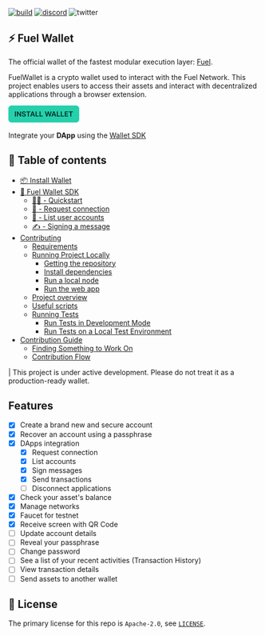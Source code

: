 [![build](https://github.com/FuelLabs/fuels-wallet/actions/workflows/gh-pages.yml/badge.svg)](https://github.com/FuelLabs/fuels-wallet/actions/workflows/gh-pages.yml)
[![discord](https://img.shields.io/badge/chat%20on-discord-orange?&logo=discord&logoColor=ffffff&color=7389D8&labelColor=6A7EC2)](https://discord.gg/xfpK4Pe)
![twitter](https://img.shields.io/twitter/follow/SwayLang?style=social)

## ⚡️ Fuel Wallet

The official wallet of the fastest modular execution layer: [Fuel](https://fuel.network).

FuelWallet is a crypto wallet used to interact with the Fuel Network. This project enables users to access their assets and interact with decentralized applications through a browser extension.

[![Install Wallet](docs/assets/install-button.png)](./docs/INSTALL.md)

Integrate your **DApp** using the [Wallet SDK](./docs/WALLET_SDK.md)

## 📗 Table of contents

- [📦 Install Wallet](./docs/INSTALL.md)
- [🧰 Fuel Wallet SDK](./docs/WALLET_SDK.md)
  - [👨‍💻 - Quickstart](./docs/WALLET_SDK.md#quickstart)
  - [🔗 - Request connection](./docs/WALLET_SDK.md#request-connection)
  - [📗 - List user accounts](./docs/WALLET_SDK.md#list-user-accounts)
  - [✍️ - Signing a message](./docs/WALLET_SDK.md#signing-a-message)
- [Contributing](./docs/GETTING_STARTED.md)
  - [Requirements](./docs/GETTING_STARTED.md#requirements)
  - [Running Project Locally](./docs/GETTING_STARTED.md#running-project-locally)
    - [Getting the repository](./docs/GETTING_STARTED.md#---getting-the-repository)
    - [Install dependencies](./docs/GETTING_STARTED.md#---install-dependencies)
    - [Run a local node](./docs/GETTING_STARTED.md#---run-local-node)
    - [Run the web app](./docs/GETTING_STARTED.md#---run-web-app)
  - [Project overview](./docs/GETTING_STARTED.md#-project-overview)
  - [Useful scripts](./docs/GETTING_STARTED.md#-useful-scripts)
  - [Running Tests](./docs/GETTING_STARTED.md#running-tests)
    - [Run Tests in Development Mode](./docs/GETTING_STARTED.md#run-tests-in-development-mode)
    - [Run Tests on a Local Test Environment](./docs/GETTING_STARTED.md#run-tests-on-a-local-test-environment)
- [Contribution Guide](./docs/CONTRIBUTING.md)
  - [Finding Something to Work On](./docs/CONTRIBUTING.md#finding-something-to-work-on)
  - [Contribution Flow](./docs/CONTRIBUTING.md#contribution-flow)

| This project is under active development. Please do not treat it as a production-ready wallet.

## Features

- [x] Create a brand new and secure account
- [x] Recover an account using a passphrase
- [x] DApps integration
  - [x] Request connection
  - [x] List accounts
  - [x] Sign messages
  - [x] Send transactions
  - [ ] Disconnect applications
- [x] Check your asset's balance
- [x] Manage networks
- [x] Faucet for testnet
- [x] Receive screen with QR Code
- [ ] Update account details
- [ ] Reveal your passphrase
- [ ] Change password
- [ ] See a list of your recent activities (Transaction History)
- [ ] View transaction details
- [ ] Send assets to another wallet

## 📜 License

The primary license for this repo is `Apache-2.0`, see [`LICENSE`](./LICENSE).
